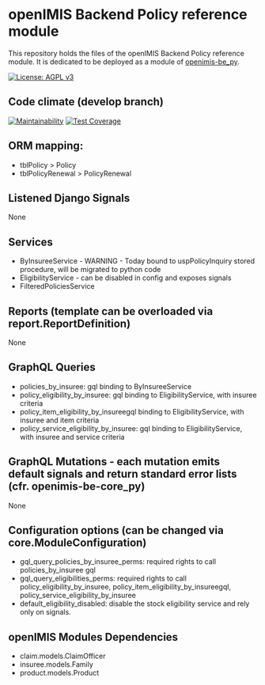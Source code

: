 # openIMIS Backend Policy reference module
This repository holds the files of the openIMIS Backend Policy reference module. It is dedicated to be deployed as a module of [openimis-be_py](https://github.com/openimis/openimis-be_py).

[![License: AGPL v3](https://img.shields.io/badge/License-AGPL%20v3-blue.svg)](https://www.gnu.org/licenses/agpl-3.0)

## Code climate (develop branch)

[![Maintainability](https://img.shields.io/codeclimate/maintainability/openimis/openimis-be-policy_py.svg)](https://codeclimate.com/github/openimis/openimis-be-policy_py/maintainability)
[![Test Coverage](https://img.shields.io/codeclimate/coverage/openimis/openimis-be-policy_py.svg)](https://codeclimate.com/github/openimis/openimis-be-policy_py)

## ORM mapping:
* tblPolicy > Policy
* tblPolicyRenewal > PolicyRenewal

## Listened Django Signals
None

## Services
* ByInsureeService - WARNING - Today bound to uspPolicyInquiry stored
  procedure, will be migrated to python code
* EligibilityService - can be disabled in config and exposes signals
* FilteredPoliciesService

## Reports (template can be overloaded via report.ReportDefinition)
None

## GraphQL Queries
* policies_by_insuree: gql binding to ByInsureeService
* policy_eligibility_by_insuree: gql binding to EligibilityService, with insuree criteria
* policy_item_eligibility_by_insureegql binding to EligibilityService, with insuree and item  criteria
* policy_service_eligibility_by_insuree: gql binding to EligibilityService, with insuree and service criteria

## GraphQL Mutations - each mutation emits default signals and return standard error lists (cfr. openimis-be-core_py)
None

## Configuration options (can be changed via core.ModuleConfiguration)
* gql_query_policies_by_insuree_perms: required rights to call policies_by_insuree gql
* gql_query_eligibilities_perms: required rights to call policy_eligibility_by_insuree, policy_item_eligibility_by_insureegql, policy_service_eligibility_by_insuree
* default_eligibility_disabled: disable the stock eligibility service
  and rely only on signals.

## openIMIS Modules Dependencies
* claim.models.ClaimOfficer
* insuree.models.Family
* product.models.Product
